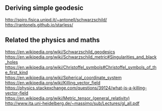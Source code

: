 Deriving simple geodesic
---------------------
http://spiro.fisica.unipd.it/~antonell/schwarzschild/  
http://rantonels.github.io/starless/  

Related the physics and maths
------------------
https://en.wikipedia.org/wiki/Schwarzschild_geodesics  
https://en.wikipedia.org/wiki/Schwarzschild_metric#Singularities_and_black_holes  
https://en.wikipedia.org/wiki/Christoffel_symbols#Christoffel_symbols_of_the_first_kind  
https://en.wikipedia.org/wiki/Spherical_coordinate_system  
https://en.wikipedia.org/wiki/Killing_vector_field  
https://physics.stackexchange.com/questions/39124/what-is-a-killing-vector-field  
https://en.wikipedia.org/wiki/Metric_tensor_(general_relativity)  
http://www.ita.uni-heidelberg.de/~massimo/sub/Lectures/gl_all.pdf  
